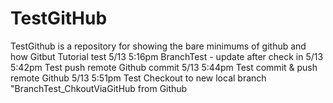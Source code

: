 TestGitHub
==========

TestGithub is a repository for showing the bare minimums of github and how
Gitbut Tutorial test 
5/13 5:16pm BranchTest - update after check in
5/13 5:42pm Test push remote Github commit
5/13 5:44pm Test commit & push remote Github
5/13 5:51pm Test Checkout to new local branch "BranchTest_ChkoutViaGitHub from Github